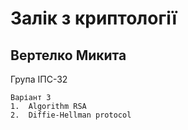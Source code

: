 Залік з криптології
====================
Вертелко Микита
----------------
Група ІПС-32

```
Варіант 3
1.	Algorithm RSA
2.	Diffie-Hellman protocol
```